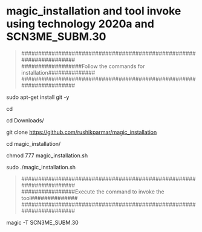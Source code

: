# magic_installation and tool invoke using technology 2020a and SCN3ME_SUBM.30

>####################################################################  
>##################Follow the commands for installation##############
>####################################################################  

sudo apt-get install git -y

cd

cd Downloads/

git clone https://github.com/rushikparmar/magic_installation

cd magic_installation/

chmod 777 magic_installation.sh
 
sudo ./magic_installation.sh


>####################################################################  
>################Execute the command to invoke the tool##############
>####################################################################  

magic -T SCN3ME_SUBM.30
